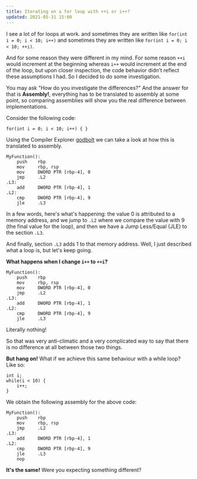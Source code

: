 ```yaml
---
title: Iterating on a for loop with ++i or i++?
updated: 2021-05-31 15:00
---
```


I see a lot of for loops at work. and sometimes they are written like `for(int i = 0; i < 10; i++)` and sometimes they are written like `for(int i = 0; i < 10; ++i)`.

And for some reason they were different in my mind. For some reason `++i` would increment at the beginning whereas `i++` would increment at the end of the loop, but upon closer inspection, the code behavior didn't reflect these assumptions I had. So I decided to do some investigation.

You may ask "How do you investigate the differences?" And the answer for that is **Assembly!**, everything has to be translated to assembly at some point, so comparing assemblies will show you the real difference between implementations.

Consider the following code:

```
for(int i = 0; i < 10; i++) { }
```

Using the Compiler Explorer [godbolt](https://godbolt.org/) we can take a look at how this is translated to assembly.

```
MyFunction():
    push    rbp
    mov     rbp, rsp
    mov     DWORD PTR [rbp-4], 0
    jmp     .L2
.L3:
    add     DWORD PTR [rbp-4], 1
.L2:
    cmp     DWORD PTR [rbp-4], 9
    jle     .L3
```

In a few words, here's what's happening: the value 0 is attributed to a memory address, and we jump to `.L2` where we compare the value with 9 (the final value for the loop), and then we have a Jump Less/Equal (JLE) to the section `.L3`.

And finally, section `.L3` adds 1 to that memory address. Well, I just described what a loop is, but let's keep going.

**What happens when I change `i++` to `++i`?**

```
MyFunction():
    push    rbp
    mov     rbp, rsp
    mov     DWORD PTR [rbp-4], 0
    jmp     .L2
.L3:
    add     DWORD PTR [rbp-4], 1
.L2:
    cmp     DWORD PTR [rbp-4], 9
    jle     .L3
```

Literally nothing!

So that was very anti-climatic and a very complicated way to say that there is no difference at all between those two things.

**But hang on!** What if we achieve this same behaviour with a while loop? Like so:

```
int i;
while(i < 10) {
    i++;
}
```

We obtain the following assembly for the above code:


```
MyFunction():
    push    rbp
    mov     rbp, rsp
    jmp     .L2
.L3:
    add     DWORD PTR [rbp-4], 1
.L2:
    cmp     DWORD PTR [rbp-4], 9
    jle     .L3
    nop
```

**It's the same!** Were you expecting something different?
